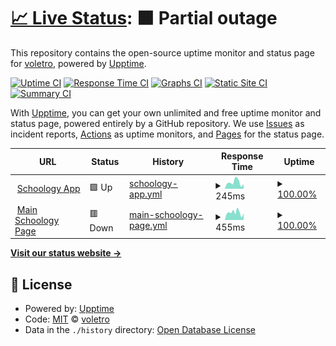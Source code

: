 # [📈 Live Status](https://voletro.github.io/schoology-status): <!--live status--> **🟧 Partial outage**

This repository contains the open-source uptime monitor and status page for [voletro](https://voletro.github.io/schoology-status), powered by [Upptime](https://github.com/upptime/upptime).

[![Uptime CI](https://github.com/voletro/schoology-status/workflows/Uptime%20CI/badge.svg)](https://github.com/voletro/schoology-status/actions?query=workflow%3A%22Uptime+CI%22)
[![Response Time CI](https://github.com/voletro/schoology-status/workflows/Response%20Time%20CI/badge.svg)](https://github.com/voletro/schoology-status/actions?query=workflow%3A%22Response+Time+CI%22)
[![Graphs CI](https://github.com/voletro/schoology-status/workflows/Graphs%20CI/badge.svg)](https://github.com/voletro/schoology-status/actions?query=workflow%3A%22Graphs+CI%22)
[![Static Site CI](https://github.com/voletro/schoology-status/workflows/Static%20Site%20CI/badge.svg)](https://github.com/voletro/schoology-status/actions?query=workflow%3A%22Static+Site+CI%22)
[![Summary CI](https://github.com/voletro/schoology-status/workflows/Summary%20CI/badge.svg)](https://github.com/voletro/schoology-status/actions?query=workflow%3A%22Summary+CI%22)

With [Upptime](https://upptime.js.org), you can get your own unlimited and free uptime monitor and status page, powered entirely by a GitHub repository. We use [Issues](https://github.com/voletro/schoology-status/issues) as incident reports, [Actions](https://github.com/voletro/schoology-status/actions) as uptime monitors, and [Pages](https://voletro.github.io/schoology-status) for the status page.

<!--start: status pages-->
<!-- This summary is generated by Upptime (https://github.com/upptime/upptime) -->
<!-- Do not edit this manually, your changes will be overwritten -->
<!-- prettier-ignore -->
| URL | Status | History | Response Time | Uptime |
| --- | ------ | ------- | ------------- | ------ |
| <img alt="" src="https://icons.duckduckgo.com/ip3/app.schoology.com.ico" height="13"> [Schoology App](https://app.schoology.com) | 🟩 Up | [schoology-app.yml](https://github.com/voletro/schoology-status/commits/HEAD/history/schoology-app.yml) | <details><summary><img alt="Response time graph" src="./graphs/schoology-app/response-time-week.png" height="20"> 245ms</summary><br><a href="https://voletro.github.io/schoology-status/history/schoology-app"><img alt="Response time 342" src="https://img.shields.io/endpoint?url=https%3A%2F%2Fraw.githubusercontent.com%2Fvoletro%2Fschoology-status%2FHEAD%2Fapi%2Fschoology-app%2Fresponse-time.json"></a><br><a href="https://voletro.github.io/schoology-status/history/schoology-app"><img alt="24-hour response time 175" src="https://img.shields.io/endpoint?url=https%3A%2F%2Fraw.githubusercontent.com%2Fvoletro%2Fschoology-status%2FHEAD%2Fapi%2Fschoology-app%2Fresponse-time-day.json"></a><br><a href="https://voletro.github.io/schoology-status/history/schoology-app"><img alt="7-day response time 245" src="https://img.shields.io/endpoint?url=https%3A%2F%2Fraw.githubusercontent.com%2Fvoletro%2Fschoology-status%2FHEAD%2Fapi%2Fschoology-app%2Fresponse-time-week.json"></a><br><a href="https://voletro.github.io/schoology-status/history/schoology-app"><img alt="30-day response time 464" src="https://img.shields.io/endpoint?url=https%3A%2F%2Fraw.githubusercontent.com%2Fvoletro%2Fschoology-status%2FHEAD%2Fapi%2Fschoology-app%2Fresponse-time-month.json"></a><br><a href="https://voletro.github.io/schoology-status/history/schoology-app"><img alt="1-year response time 300" src="https://img.shields.io/endpoint?url=https%3A%2F%2Fraw.githubusercontent.com%2Fvoletro%2Fschoology-status%2FHEAD%2Fapi%2Fschoology-app%2Fresponse-time-year.json"></a></details> | <details><summary><a href="https://voletro.github.io/schoology-status/history/schoology-app">100.00%</a></summary><a href="https://voletro.github.io/schoology-status/history/schoology-app"><img alt="All-time uptime 99.97%" src="https://img.shields.io/endpoint?url=https%3A%2F%2Fraw.githubusercontent.com%2Fvoletro%2Fschoology-status%2FHEAD%2Fapi%2Fschoology-app%2Fuptime.json"></a><br><a href="https://voletro.github.io/schoology-status/history/schoology-app"><img alt="24-hour uptime 100.00%" src="https://img.shields.io/endpoint?url=https%3A%2F%2Fraw.githubusercontent.com%2Fvoletro%2Fschoology-status%2FHEAD%2Fapi%2Fschoology-app%2Fuptime-day.json"></a><br><a href="https://voletro.github.io/schoology-status/history/schoology-app"><img alt="7-day uptime 100.00%" src="https://img.shields.io/endpoint?url=https%3A%2F%2Fraw.githubusercontent.com%2Fvoletro%2Fschoology-status%2FHEAD%2Fapi%2Fschoology-app%2Fuptime-week.json"></a><br><a href="https://voletro.github.io/schoology-status/history/schoology-app"><img alt="30-day uptime 99.88%" src="https://img.shields.io/endpoint?url=https%3A%2F%2Fraw.githubusercontent.com%2Fvoletro%2Fschoology-status%2FHEAD%2Fapi%2Fschoology-app%2Fuptime-month.json"></a><br><a href="https://voletro.github.io/schoology-status/history/schoology-app"><img alt="1-year uptime 99.96%" src="https://img.shields.io/endpoint?url=https%3A%2F%2Fraw.githubusercontent.com%2Fvoletro%2Fschoology-status%2FHEAD%2Fapi%2Fschoology-app%2Fuptime-year.json"></a></details>
| <img alt="" src="https://icons.duckduckgo.com/ip3/schoology.com.ico" height="13"> [Main Schoology Page](https://schoology.com) | 🟥 Down | [main-schoology-page.yml](https://github.com/voletro/schoology-status/commits/HEAD/history/main-schoology-page.yml) | <details><summary><img alt="Response time graph" src="./graphs/main-schoology-page/response-time-week.png" height="20"> 455ms</summary><br><a href="https://voletro.github.io/schoology-status/history/main-schoology-page"><img alt="Response time 714" src="https://img.shields.io/endpoint?url=https%3A%2F%2Fraw.githubusercontent.com%2Fvoletro%2Fschoology-status%2FHEAD%2Fapi%2Fmain-schoology-page%2Fresponse-time.json"></a><br><a href="https://voletro.github.io/schoology-status/history/main-schoology-page"><img alt="24-hour response time 401" src="https://img.shields.io/endpoint?url=https%3A%2F%2Fraw.githubusercontent.com%2Fvoletro%2Fschoology-status%2FHEAD%2Fapi%2Fmain-schoology-page%2Fresponse-time-day.json"></a><br><a href="https://voletro.github.io/schoology-status/history/main-schoology-page"><img alt="7-day response time 455" src="https://img.shields.io/endpoint?url=https%3A%2F%2Fraw.githubusercontent.com%2Fvoletro%2Fschoology-status%2FHEAD%2Fapi%2Fmain-schoology-page%2Fresponse-time-week.json"></a><br><a href="https://voletro.github.io/schoology-status/history/main-schoology-page"><img alt="30-day response time 421" src="https://img.shields.io/endpoint?url=https%3A%2F%2Fraw.githubusercontent.com%2Fvoletro%2Fschoology-status%2FHEAD%2Fapi%2Fmain-schoology-page%2Fresponse-time-month.json"></a><br><a href="https://voletro.github.io/schoology-status/history/main-schoology-page"><img alt="1-year response time 730" src="https://img.shields.io/endpoint?url=https%3A%2F%2Fraw.githubusercontent.com%2Fvoletro%2Fschoology-status%2FHEAD%2Fapi%2Fmain-schoology-page%2Fresponse-time-year.json"></a></details> | <details><summary><a href="https://voletro.github.io/schoology-status/history/main-schoology-page">100.00%</a></summary><a href="https://voletro.github.io/schoology-status/history/main-schoology-page"><img alt="All-time uptime 99.79%" src="https://img.shields.io/endpoint?url=https%3A%2F%2Fraw.githubusercontent.com%2Fvoletro%2Fschoology-status%2FHEAD%2Fapi%2Fmain-schoology-page%2Fuptime.json"></a><br><a href="https://voletro.github.io/schoology-status/history/main-schoology-page"><img alt="24-hour uptime 99.99%" src="https://img.shields.io/endpoint?url=https%3A%2F%2Fraw.githubusercontent.com%2Fvoletro%2Fschoology-status%2FHEAD%2Fapi%2Fmain-schoology-page%2Fuptime-day.json"></a><br><a href="https://voletro.github.io/schoology-status/history/main-schoology-page"><img alt="7-day uptime 100.00%" src="https://img.shields.io/endpoint?url=https%3A%2F%2Fraw.githubusercontent.com%2Fvoletro%2Fschoology-status%2FHEAD%2Fapi%2Fmain-schoology-page%2Fuptime-week.json"></a><br><a href="https://voletro.github.io/schoology-status/history/main-schoology-page"><img alt="30-day uptime 100.00%" src="https://img.shields.io/endpoint?url=https%3A%2F%2Fraw.githubusercontent.com%2Fvoletro%2Fschoology-status%2FHEAD%2Fapi%2Fmain-schoology-page%2Fuptime-month.json"></a><br><a href="https://voletro.github.io/schoology-status/history/main-schoology-page"><img alt="1-year uptime 99.91%" src="https://img.shields.io/endpoint?url=https%3A%2F%2Fraw.githubusercontent.com%2Fvoletro%2Fschoology-status%2FHEAD%2Fapi%2Fmain-schoology-page%2Fuptime-year.json"></a></details>

<!--end: status pages-->

[**Visit our status website →**](https://voletro.github.io/schoology-status)

## 📄 License

- Powered by: [Upptime](https://github.com/upptime/upptime)
- Code: [MIT](./LICENSE) © [voletro](https://voletro.github.io/schoology-status)
- Data in the `./history` directory: [Open Database License](https://opendatacommons.org/licenses/odbl/1-0/)

